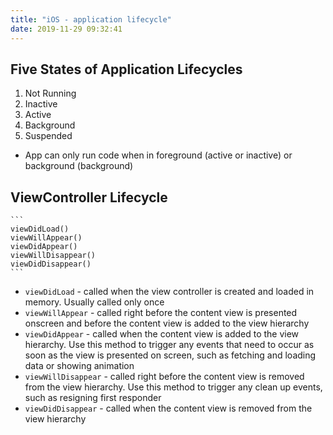 ```yaml
---
title: "iOS - application lifecycle"
date: 2019-11-29 09:32:41
---
```


## Five States of Application Lifecycles

1. Not Running
2. Inactive
3. Active
4. Background
5. Suspended

* App can only run code when in foreground (active or inactive) or background (background)

## ViewController Lifecycle

    ```
    viewDidLoad()
    viewWillAppear()
    viewDidAppear()
    viewWillDisappear()
    viewDidDisappear()
    ```

* `viewDidLoad`  - called when the view controller is created and loaded in memory. Usually called only once
* `viewWillAppear` - called right before the content view is presented onscreen and before the content view is added to the view hierarchy
* `viewDidAppear` - called when the content view is added to the view hierarchy. Use this method to trigger any events that need to occur as soon as the view is presented on screen, such as fetching and loading data or showing animation
* `viewWillDisappear` - called right before the content view is removed from the view hierarchy. Use this method to trigger any clean up events, such as resigning first responder
* `viewDidDisappear` - called when the content view is removed from the view hierarchy